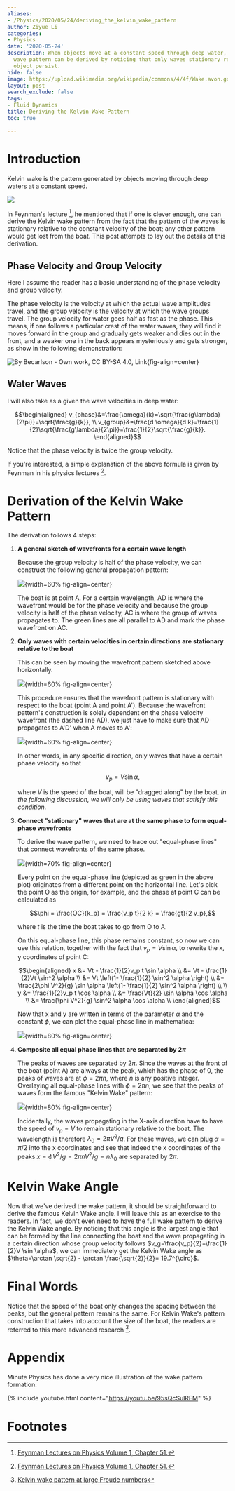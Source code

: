 ```yaml
---
aliases:
- /Physics/2020/05/24/deriving_the_kelvin_wake_pattern
author: Ziyue Li
categories:
- Physics
date: '2020-05-24'
description: When objects move at a constant speed through deep water, the intricate
  wave pattern can be derived by noticing that only waves stationary relative to the
  object persist.
hide: false
image: https://upload.wikimedia.org/wikipedia/commons/4/4f/Wake.avon.gorge.2boats.arp.750pix.jpg
layout: post
search_exclude: false
tags:
- Fluid Dynamics
title: Deriving the Kelvin Wake Pattern
toc: true

---
```


# Introduction
Kelvin wake is the pattern generated by objects moving through deep waters at a constant speed.

![](https://upload.wikimedia.org/wikipedia/commons/4/4f/Wake.avon.gorge.2boats.arp.750pix.jpg)

In Feynman's lecture [^1], he mentioned that if one is clever enough, one can derive the Kelvin wake pattern from the fact that the pattern of the waves is stationary relative to the constant velocity of the boat; any other pattern would get lost from the boat.
This post attempts to lay out the details of this derivation.


## Phase Velocity and Group Velocity
Here I assume the reader has a basic understanding of the phase velocity and group velocity.

The phase velocity is the velocity at which the actual wave amplitudes travel, and the group velocity is the velocity at which the wave groups travel.
The group velocity for water goes half as fast as the phase.
This means, if one follows a particular crest of the water waves, they will find it moves forward in the group and gradually gets weaker and dies out in the front, and a weaker one in the back appears mysteriously and gets stronger, as show in the following demonstration:

![By [Becarlson](//commons.wikimedia.org/wiki/User:Becarlson) - Own work, [CC BY-SA 4.0](https://creativecommons.org/licenses/by-sa/4.0), [Link](https://commons.wikimedia.org/w/index.php?curid=67433782)](https://upload.wikimedia.org/wikipedia/commons/d/d8/Wave_packet_propagation_%28phase_faster_than_group%2C_nondispersive%29.gif){fig-align=center}

## Water Waves

I will also take as a given the wave velocities in deep water:

$$\begin{aligned}
v_{phase}&=\frac{\omega}{k}=\sqrt{\frac{g\lambda}{2\pi}}=\sqrt{\frac{g}{k}}, \\
v_{group}&=\frac{d \omega}{d k}=\frac{1}{2}\sqrt{\frac{g\lambda}{2\pi}}=\frac{1}{2}\sqrt{\frac{g}{k}}.
\end{aligned}$$

Notice that the phase velocity is twice the group velocity.

If you're interested, a simple explanation of the above formula is given by Feynman in his physics lectures [^1].


# Derivation of the Kelvin Wake Pattern
The derivation follows 4 steps:

1. **A general sketch of wavefronts for a certain wave length**

    Because the group velocity is half of the phase velocity, we can construct the following general propagation pattern:

    ![](images/2020/Kelvin_wake-phase_velocity_and_group_velocity.png){width=60% fig-align=center}

    The boat is at point A.
    For a certain wavelength, AD is where the wavefront would be for the phase velocity and because the group velocity is half of the phase velocity, AC is where the group of waves propagates to.
    The green lines are all parallel to AD and mark the phase wavefront on AC.

2. **Only waves with certain velocities in certain directions are stationary relative to the boat**

    This can be seen by moving the wavefront pattern sketched above horizontally.

    ![](images/2020/Kelvin_wake-phase_velocity_propagating.png){width=60% fig-align=center}

    This procedure ensures that the wavefront pattern is stationary with respect to the boat (point A and point A').
    Because the wavefront pattern's construction is solely dependent on the phase velocity wavefront (the dashed line AD), we just have to make sure that AD propagates to A'D' when A moves to A':

    ![](images/2020/Kelvin_wake-geometry.png){width=60% fig-align=center}

    In other words, in any specific direction, only waves that have a certain phase velocity so that

    $$v_p=V \sin\alpha,$$

    where $V$ is the speed of the boat, will be "dragged along" by the boat.
    _In the following discussion, we will only be using waves that satisfy this condition._


3. **Connect "stationary" waves that are at the same phase to form equal-phase wavefronts**

    To derive the wave pattern, we need to trace out "equal-phase lines" that connect wavefronts of the same phase.

    ![](images/2020/Kelvin_wake-equal_phase.png){width=70% fig-align=center}

    Every point on the equal-phase line (depicted as green in the above plot) originates from a different point on the horizontal line.
    Let's pick the point O as the origin, for example, and the phase at point C can be calculated as

    $$\phi = \frac{OC}{k_p} = \frac{v_p t}{2 k} = \frac{gt}{2 v_p},$$

    where $t$ is the time the boat takes to go from O to A.

    On this equal-phase line, this phase remains constant, so now we can use this relation, together with the fact that $v_p=V \sin \alpha$, to rewrite the x, y coordinates of point C:


    $$\begin{aligned}
      x &= Vt - \frac{1}{2}v_p t \sin \alpha \\
      &= Vt - \frac{1}{2}Vt \sin^2 \alpha \\
      &= Vt \left(1- \frac{1}{2} \sin^2 \alpha \right) \\
      &= \frac{2\phi V^2}{g} \sin \alpha \left(1- \frac{1}{2} \sin^2 \alpha \right) \\
      \\
    y &= \frac{1}{2}v_p t \cos \alpha \\
    &= \frac{Vt}{2} \sin \alpha \cos \alpha \\
    &= \frac{\phi V^2}{g} \sin^2 \alpha \cos \alpha \\
    \end{aligned}$$


    Now that x and y are written in terms of the parameter $\alpha$ and the constant $\phi$, we can plot the equal-phase line in mathematica:

    ![](images/2020/Kelvin_wake-single.png){width=80% fig-align=center}

4.  **Composite all equal phase lines that are separated by $2\pi$**

    The peaks of waves are separated by $2\pi$.
    Since the waves at the front of the boat (point A) are always at the peak, which has the phase of 0, the peaks of waves are at $\phi = 2\pi n$, where $n$ is any positive integer.
    Overlaying all equal-phase lines with $\phi = 2\pi n$, we see that the peaks of waves form the famous "Kelvin Wake" pattern:

    ![](images/2020/Kelvin_wake-multiple.png){width=80% fig-align=center}

    Incidentally, the waves propagating in the X-axis direction have to have the speed of $v_p=V$ to remain stationary relative to the boat.
    The wavelength is therefore $\lambda_0 = 2\pi V^2/g$.
    For these waves, we can plug $\alpha=\pi/2$ into the x coordinates and see that indeed the x coordinates of the peaks $x=\phi V^2/g = 2\pi n V^2/g  = n\lambda_0$ are separated by $2\pi$.

# Kelvin Wake Angle

Now that we've derived the wake pattern, it should be straightforward to derive the famous Kelvin Wake angle.
I will leave this as an exercise to the readers.
In fact, we don't even need to have the full wake pattern to derive the Kelvin Wake angle.
By noticing that this angle is the largest angle that can be formed by the line connecting the boat and the wave propagating in a certain direction whose group velocity follows $v_g=\frac{v_p}{2}=\frac{1}{2}V \sin \alpha$, we can immediately get the Kelvin Wake angle as $\theta=\arctan \sqrt{2} - \arctan \frac{\sqrt{2}}{2}= 19.7^{\circ}$.

# Final Words

Notice that the speed of the boat only changes the spacing between the peaks, but the general pattern remains the same.
For Kelvin Wake's pattern construction that takes into account the size of the boat, the readers are referred to this more advanced research [^2].

# Appendix

Minute Physics has done a very nice illustration of the wake pattern formation:

{% include youtube.html content="https://youtu.be/95sQcSulRFM" %}

# Footnotes

[^1]: [Feynman Lectures on Physics Volume 1, Chapter 51.](https://www.feynmanlectures.caltech.edu/I_51.html)
[^2]: [Kelvin wake pattern at large Froude numbers](https://arxiv.org/pdf/1309.6751.pdf)